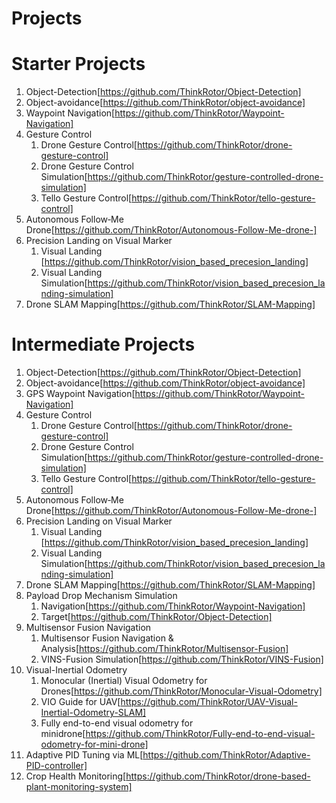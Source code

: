 # Projects

# Starter Projects
1. Object-Detection[https://github.com/ThinkRotor/Object-Detection]
2. Object-avoidance[https://github.com/ThinkRotor/object-avoidance]
3. Waypoint Navigation[https://github.com/ThinkRotor/Waypoint-Navigation]
4. Gesture Control
	1. Drone Gesture Control[https://github.com/ThinkRotor/drone-gesture-control]
	2. Drone Gesture Control Simulation[https://github.com/ThinkRotor/gesture-controlled-drone-simulation]
	3. Tello Gesture Control[https://github.com/ThinkRotor/tello-gesture-control]
5. Autonomous Follow‑Me Drone[https://github.com/ThinkRotor/Autonomous-Follow-Me-drone-]
6. Precision Landing on Visual Marker
	1. Visual Landing [https://github.com/ThinkRotor/vision_based_precesion_landing]
	2. Visual Landing Simulation[https://github.com/ThinkRotor/vision_based_precesion_landing-simulation]
7. Drone SLAM Mapping[https://github.com/ThinkRotor/SLAM-Mapping]
# Intermediate Projects
1. Object-Detection[https://github.com/ThinkRotor/Object-Detection]
2. Object-avoidance[https://github.com/ThinkRotor/object-avoidance]
3. GPS Waypoint Navigation[https://github.com/ThinkRotor/Waypoint-Navigation]
4. Gesture Control
	1. Drone Gesture Control[https://github.com/ThinkRotor/drone-gesture-control]
	2. Drone Gesture Control Simulation[https://github.com/ThinkRotor/gesture-controlled-drone-simulation]
	3. Tello Gesture Control[https://github.com/ThinkRotor/tello-gesture-control]
5. Autonomous Follow‑Me Drone[https://github.com/ThinkRotor/Autonomous-Follow-Me-drone-]
6. Precision Landing on Visual Marker
	1. Visual Landing [https://github.com/ThinkRotor/vision_based_precesion_landing]
	2. Visual Landing Simulation[https://github.com/ThinkRotor/vision_based_precesion_landing-simulation]
7. Drone SLAM Mapping[https://github.com/ThinkRotor/SLAM-Mapping]
8. Payload Drop Mechanism Simulation
	1. Navigation[https://github.com/ThinkRotor/Waypoint-Navigation]
	2. Target[https://github.com/ThinkRotor/Object-Detection]
9. Multisensor Fusion Navigation
	1. Multisensor Fusion Navigation & Analysis[https://github.com/ThinkRotor/Multisensor-Fusion]
	2. VINS-Fusion Simulation[https://github.com/ThinkRotor/VINS-Fusion]
10. Visual-Inertial Odometry
	1. Monocular (Inertial) Visual Odometry for Drones[https://github.com/ThinkRotor/Monocular-Visual-Odometry]
	2. VIO Guide for UAV[https://github.com/ThinkRotor/UAV-Visual-Inertial-Odometry-SLAM]
	3. Fully end-to-end visual odometry for minidrone[https://github.com/ThinkRotor/Fully-end-to-end-visual-odometry-for-mini-drone]
11. Adaptive PID Tuning via ML[https://github.com/ThinkRotor/Adaptive-PID-controller]
12. Crop Health Monitoring[https://github.com/ThinkRotor/drone-based-plant-monitoring-system]

